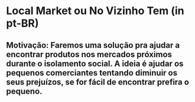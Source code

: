 # Local Market ou No Vizinho Tem (in pt-BR)

## Motivação: Faremos uma solução pra ajudar a encontrar produtos nos mercados próximos durante o isolamento social. A ideia é ajudar os pequenos comerciantes tentando diminuir os seus prejuízos, se for fácil de encontrar prefira o pequeno.
